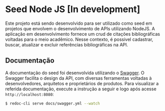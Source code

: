 # Seed Node JS [In development]

Este projeto está sendo desenvolvido para ser utilizado como seed em projetos que envolvem o desenvolvimento de APIs utilizando NodeJS. A aplicação em desenvolvimento fornece um crud de citações bibliográficas voltadas para o meio acadêmico. Nesse contexto, é possivel cadastrar, buscar, atualizar e excluir referências bibliográficas na API.

## Documentação

A documentação do seed foi desenvolvida utilizando o [Swagger](https://swagger.io). O Swagger facilita o design da API, com diversas ferramentas voltadas à desenvolvedores, arquitetos e proprietários de produtos. Para visualizar a referida documentação, execute a instrução a seguir e logo após acesse `http://localhost:8080`:

```bash
$ redoc-cli serve docs/swagger.yml --watch
```

